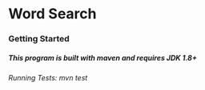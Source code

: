 # Word Search

### Getting Started

##### This program is built with maven and requires JDK 1.8+

_Running Tests: mvn test_